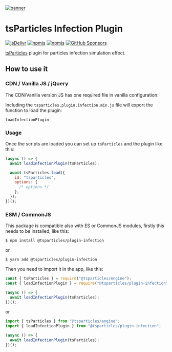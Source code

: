 [![banner](https://particles.js.org/images/banner3.png)](https://particles.js.org)

# tsParticles Infection Plugin

[![jsDelivr](https://data.jsdelivr.com/v1/package/npm/@tsparticles/plugin-infection/badge)](https://www.jsdelivr.com/package/npm/@tsparticles/plugin-infection)
[![npmjs](https://badge.fury.io/js/@tsparticles/plugin-infection.svg)](https://www.npmjs.com/package/@tsparticles/plugin-infection)
[![npmjs](https://img.shields.io/npm/dt/@tsparticles/plugin-infection)](https://www.npmjs.com/package/@tsparticles/plugin-infection) [![GitHub Sponsors](https://img.shields.io/github/sponsors/matteobruni)](https://github.com/sponsors/matteobruni)

[tsParticles](https://github.com/tsparticles/tsparticles) plugin for particles infection simulation effect.

## How to use it

### CDN / Vanilla JS / jQuery

The CDN/Vanilla version JS has one required file in vanilla configuration:

Including the `tsparticles.plugin.infection.min.js` file will export the function to load the plugin:

```text
loadInfectionPlugin
```

### Usage

Once the scripts are loaded you can set up `tsParticles` and the plugin like this:

```javascript
(async () => {
  await loadInfectionPlugin(tsParticles);

  await tsParticles.load({
    id: "tsparticles",
    options: {
      /* options */
    },
  });
})();
```

### ESM / CommonJS

This package is compatible also with ES or CommonJS modules, firstly this needs to be installed, like this:

```shell
$ npm install @tsparticles/plugin-infection
```

or

```shell
$ yarn add @tsparticles/plugin-infection
```

Then you need to import it in the app, like this:

```javascript
const { tsParticles } = require("@tsparticles/engine");
const { loadInfectionPlugin } = require("@tsparticles/plugin-infection");

(async () => {
  await loadInfectionPlugin(tsParticles);
})();
```

or

```javascript
import { tsParticles } from "@tsparticles/engine";
import { loadInfectionPlugin } from "@tsparticles/plugin-infection";

(async () => {
  await loadInfectionPlugin(tsParticles);
})();
```
